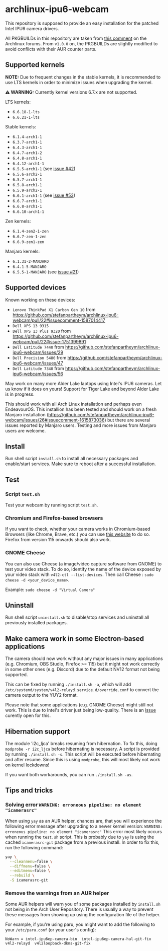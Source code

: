 # archlinux-ipu6-webcam

This repository is supposed to provide an easy installation for the patched Intel IPU6 camera drivers.

All PKGBUILDs in this repository are taken from [this comment](https://bbs.archlinux.org/viewtopic.php?pid=2062371#p2062371) on the Archlinux forums. From `v1.0.0` on, the PKGBUILDs are slightly modified to avoid conflicts with their AUR counter parts.

## Supported kernels

**NOTE:** Due to frequent changes in the stable kernels, it is recommended to use LTS kernels in order to minimize issues when upgrading the kernel.

**:warning: WARNING:** Currently kernel versions 6.7.x are not supported.

LTS kernels:

- `6.6.18-1-lts`
- `6.6.21-1-lts`

Stable kernels:

- `6.1.4-arch1-1`
- `6.3.7-arch1-1`
- `6.4.3-arch1-1`
- `6.4.7-arch1-2`
- `6.4.8-arch1-1`
- `6.4.12-arch1-1`
- `6.5.5-arch1-1` (see [issue #42](https://github.com/stefanpartheym/archlinux-ipu6-webcam/issues/40))
- `6.5.6-arch2-1`
- `6.5.7-arch1-1`
- `6.5.8-arch1-1`
- `6.5.9-arch2-1`
- `6.6.1-arch1-1` (see [issue #53](https://github.com/stefanpartheym/archlinux-ipu6-webcam/issues/53))
- `6.6.7-arch1-1`
- `6.6.8-arch1-1`
- `6.6.10-arch1-1`

Zen kernels:

- `6.1.4-zen2-1-zen`
- `6.6.7-zen-1-zen`
- `6.6.9-zen1-zen`

Manjaro kernels:

- `6.1.31-2-MANJARO`
- `6.4.1-5-MANJARO`
- `6.5.5-1-MANJARO` (see [issue #21](https://github.com/stefanpartheym/archlinux-ipu6-webcam/issues/21))

## Supported devices

Known working on these devices:

- `Lenovo ThinkPad X1 Carbon Gen 10` from https://github.com/stefanpartheym/archlinux-ipu6-webcam/pull/22#issuecomment-1587014417
- `Dell XPS 13 9315`
- `Dell XPS 13 Plus 9320` from https://github.com/stefanpartheym/archlinux-ipu6-webcam/pull/22#issue-1751399891
- `Dell Latitude 7440` from https://github.com/stefanpartheym/archlinux-ipu6-webcam/issues/29
- `Dell Precision 5480` from https://github.com/stefanpartheym/archlinux-ipu6-webcam/issues/47
- `Dell Latitude 7340` from https://github.com/stefanpartheym/archlinux-ipu6-webcam/issues/56

May work on many more Alder Lake laptops using Intel's IPU6 cameras. Let us know if it does on yours!
Support for Tiger Lake and beyond Alder Lake is in progress.

This should work with all Arch Linux installation and perhaps even EndeavourOS. This installion has been tested and should work on a fresh Manjaro installation (https://github.com/stefanpartheym/archlinux-ipu6-webcam/issues/26#issuecomment-1615873036) but there are several issues reported by Manjaro users. Testing and more issues from Manjaro users are welcome.

## Install

Run shell script `install.sh` to install all necessary packages and enable/start services. Make sure to reboot after a successful installation.

## Test

### Script `test.sh`

Test your webcam by running script `test.sh`.

### Chromium and Firefox-based browsers

If you want to check, whether your camera works in Chromium-based Browsers (like Chrome, Brave, etc.) you can use [this website](https://webrtc.github.io/samples/src/content/devices/input-output/) to do so. Firefox from version 115 onwards should also work.

### GNOME Cheese

You can also use Cheese (a image/video capture software from GNOME) to test your video stack. To do so, identify the name of the device exposed by your video stack with `v4l2-ctl --list-devices`. Then call Cheese : `sudo cheese -d <your_device_name>`.

Example: `sudo cheese -d "Virtual Camera"`

## Uninstall

Run shell script `uninstall.sh` to disable/stop services and uninstall all previously installed packages.

## Make camera work in some Electron-based applications

The camera should now work without any major issues in many applications (e.g. Chromium, OBS Studio, Firefox >= 115) but it might not work correctly in some other ones (e.g. Discord) due to the default NV12 format not being supported.

This can be fixed by running `./install.sh -a`, which will add `/etc/systemd/system/v4l2-relayd.service.d/override.conf` to convert the camera output to the YUY2 format.

Please note that some applications (e.g. GNOME Cheese) might still not work. This is due to Intel's driver just being low-quality. There is an [issue](https://github.com/stefanpartheym/archlinux-ipu6-webcam/issues/1) curently open for this.

## Hibernation support

The module 'i2c_ljca' breaks resuming from hibernation. To fix this, doing `modprobe -r i2c_ljca` before hibernating is necessary. A script is provided by running `./install.sh -s`. This script will be executed before hibernating and after resume.
Since this is using `modprobe`, this will most likely not work on kernel lockdowns!

If you want both workarounds, you can run `./install.sh -as`.

## Tips and tricks

### Solving error `WARNING: erroneous pipeline: no element "icamerasrc"`

When using `yay` as an AUR helper, chances are, that you will experience the following error message after upgrading to a newer kernel version:
`WARNING: erroneous pipeline: no element "icamerasrc"`
This error most likely occurs when running the `test.sh` script.
This is probably due to `yay` is using the cached `icamerasrc-git` package from a previous install.
In order to fix this, run the following command:

```sh
yay \
  --cleanmenu=false \
  --diffmenu=false \
  --editmenu=false \
  --rebuild \
  -S icamerasrc-git
```

### Remove the warnings from an AUR helper

Some AUR helpers will warn you of some packages installed by `install.sh` not being in the Arch User Repository. There is usually a way to prevent these messages from showing up using the configuration file of the helper.

For example, if you're using paru, you might want to add the following to your `/etc/paru.conf` (or your user's config):

```
NoWarn = intel-ipu6ep-camera-bin  intel-ipu6ep-camera-hal-git-fix  v4l2-relayd  v4l2loopback-dkms-git-fix
```
